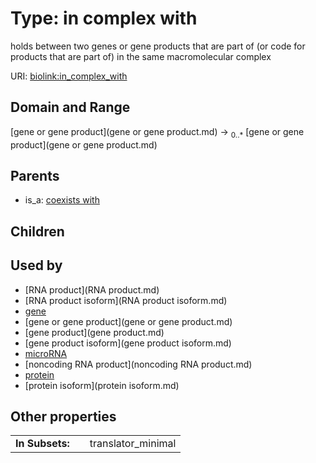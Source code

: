 
# Type: in complex with


holds between two genes or gene products that are part of (or code for products that are part of) in the same macromolecular complex

URI: [biolink:in_complex_with](https://w3id.org/biolink/vocab/in_complex_with)


## Domain and Range

[gene or gene product](gene or gene product.md) ->  <sub>0..*</sub> [gene or gene product](gene or gene product.md)

## Parents

 *  is_a: [coexists with](coexists_with.md)

## Children


## Used by

 * [RNA product](RNA product.md)
 * [RNA product isoform](RNA product isoform.md)
 * [gene](gene.md)
 * [gene or gene product](gene or gene product.md)
 * [gene product](gene product.md)
 * [gene product isoform](gene product isoform.md)
 * [microRNA](microRNA.md)
 * [noncoding RNA product](noncoding RNA product.md)
 * [protein](protein.md)
 * [protein isoform](protein isoform.md)

## Other properties

|  |  |  |
| --- | --- | --- |
| **In Subsets:** | | translator_minimal |

